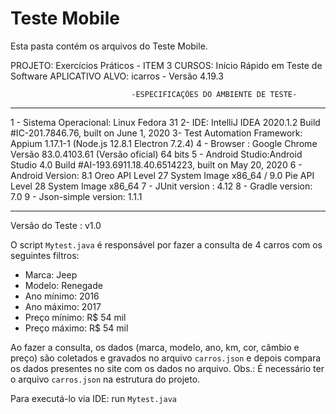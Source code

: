 # Teste Mobile
Esta pasta contém os arquivos do Teste Mobile.


PROJETO: Exercícios Práticos - ITEM 3
CURSOS: Início Rápido em Teste de Software
APLICATIVO ALVO: icarros - Versão 4.19.3

                               -ESPECIFICAÇÕES DO AMBIENTE DE TESTE-
------------------------------------------------------------------------------------------------------------
1 - Sistema Operacional: Linux Fedora 31
2-  IDE: IntelliJ IDEA 2020.1.2 Build #IC-201.7846.76, built on June 1, 2020
3-  Test Automation Framework: Appium 1.17.1-1 (Node.js 12.8.1 Electron 7.2.4)
4 - Browser : Google Chrome Versão 83.0.4103.61 (Versão oficial) 64 bits
5 - Android Studio:Android Studio 4.0 Build #AI-193.6911.18.40.6514223, built on May 20, 2020
6 - Android Version: 8.1 Oreo API Level 27 System Image x86_64 / 9.0 Pie API Level 28 System Image x86_64
7 - JUnit version : 4.12
8 - Gradle version: 7.0
9 - Json-simple version: 1.1.1

------------------------------------------------------------------------------------------------------------
Versão do Teste : v1.0


O script `Mytest.java` é responsável por fazer a consulta de 4 carros com os seguintes filtros:
- Marca: Jeep
- Modelo: Renegade
- Ano mínimo: 2016
- Ano máximo: 2017
- Preço mínimo: R$ 54 mil
- Preço máximo: R$ 54 mil  

Ao fazer a consulta, os dados (marca, modelo, ano, km, cor, câmbio e preço) são coletados e gravados no arquivo `carros.json` e depois compara os dados presentes no site com os dados no arquivo.
Obs.: É necessário ter o arquivo `carros.json` na estrutura do projeto.

Para executá-lo via IDE: run `Mytest.java`
